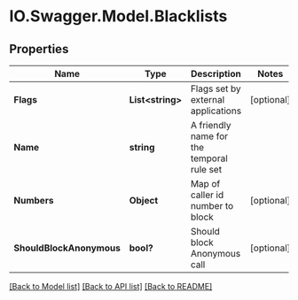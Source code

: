 # IO.Swagger.Model.Blacklists
## Properties

Name | Type | Description | Notes
------------ | ------------- | ------------- | -------------
**Flags** | **List&lt;string&gt;** | Flags set by external applications | [optional] 
**Name** | **string** | A friendly name for the temporal rule set | 
**Numbers** | **Object** | Map of caller id number to block | [optional] 
**ShouldBlockAnonymous** | **bool?** | Should block Anonymous call | [optional] 

[[Back to Model list]](../README.md#documentation-for-models) [[Back to API list]](../README.md#documentation-for-api-endpoints) [[Back to README]](../README.md)

